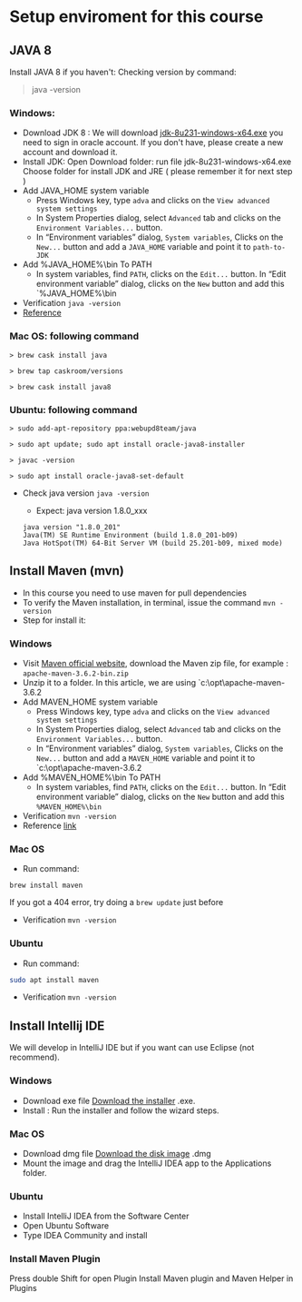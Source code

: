 # Setup enviroment for this course
## JAVA 8
Install JAVA 8 if you haven't: 
Checking version by command:
> java -version
### Windows: 
- Download JDK 8 : 
	We will download [jdk-8u231-windows-x64.exe](https://download.oracle.com/otn/java/jdk/8u231-b11/5b13a193868b4bf28bcb45c792fce896/jdk-8u231-windows-x64.exe)
	you need to sign in oracle account. If you don't have, please create a new account and download it.
-  Install JDK:
	Open Download folder: run file jdk-8u231-windows-x64.exe
	Choose folder for install JDK and JRE ( please remember it for next step ) 	
- Add JAVA_HOME system variable
	- Press Windows key, type `adva` and clicks on the `View advanced system settings`
	- In System Properties dialog, select `Advanced` tab and clicks on the `Environment Variables...` button.
	- In “Environment variables” dialog, `System variables`, Clicks on the `New...` button and add a `JAVA_HOME` variable and point it to ` path-to-JDK `
- Add %JAVA_HOME%\bin To PATH
	- In system variables, find `PATH`, clicks on the `Edit...` button. In “Edit environment variable” dialog, clicks on the `New` button and add this `%JAVA_HOME%\bin
- Verification
	``` java -version ```
-  [Reference](https://o7planning.org/vi/10377/huong-dan-cai-dat-va-cau-hinh-java)
	
### Mac OS: following command
	> brew cask install java

	> brew tap caskroom/versions  

	> brew cask install java8

###  Ubuntu: following command
	
	> sudo add-apt-repository ppa:webupd8team/java
	
	> sudo apt update; sudo apt install oracle-java8-installer
	
	> javac -version
	
	> sudo apt install oracle-java8-set-default
	
- Check java version
	```java -version ```
	
	- Expect: java version 1.8.0_xxx
	``` 
	java version "1.8.0_201"		
	Java(TM) SE Runtime Environment (build 1.8.0_201-b09)
	Java HotSpot(TM) 64-Bit Server VM (build 25.201-b09, mixed mode) 
	```
## Install Maven (mvn)
- In this course you need to use maven for pull dependencies
- To verify the Maven installation, in terminal, issue the command `mvn -version`
- Step for install it:
### Windows
- Visit [Maven official website](http://maven.apache.org/download.cgi), download the Maven zip file, for example : `apache-maven-3.6.2-bin.zip`
- Unzip it to a folder. In this article, we are using `c:\opt\apache-maven-3.6.2
- Add MAVEN_HOME system variable
	- Press Windows key, type `adva` and clicks on the `View advanced system settings`
	- In System Properties dialog, select `Advanced` tab and clicks on the `Environment Variables...` button.
	- In “Environment variables” dialog, `System variables`, Clicks on the `New...` button and add a `MAVEN_HOME` variable and point it to `c:\opt\apache-maven-3.6.2
- Add %MAVEN_HOME%\bin To PATH
	- In system variables, find `PATH`, clicks on the `Edit...` button. In “Edit environment variable” dialog, clicks on the `New` button and add this `%MAVEN_HOME%\bin`
- Verification
	``` mvn -version ``` 
- Reference [link](https://www.mkyong.com/maven/how-to-install-maven-in-windows/)
### Mac OS
- Run command:
```
brew install maven
```
If you got a 404 error, try doing a `brew update` just before
- Verification
	``` mvn -version ``` 
### Ubuntu
- Run command:
```bash
sudo apt install maven
```
- Verification
	``` mvn -version ``` 
## Install Intellij IDE
We will develop in IntelliJ IDE but if you want can use Eclipse (not recommend). 
### Windows
- Download exe file
[Download the installer](https://www.jetbrains.com/idea/download/)  .exe.
- Install  : Run the installer and follow the wizard steps.

### Mac OS
- Download dmg file
[Download the disk image](https://www.jetbrains.com/idea/download/)  .dmg
- Mount the image and drag the IntelliJ IDEA app to the Applications folder.
### Ubuntu
- Install IntelliJ IDEA from the Software Center
- Open Ubuntu Software 
- Type IDEA Community and install 

### Install Maven Plugin 
Press double Shift for open Plugin 
Install Maven plugin and Maven Helper in Plugins 
